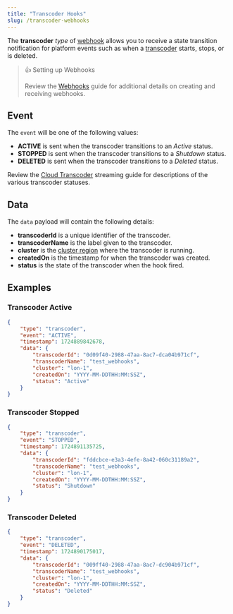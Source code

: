 ```yaml
---
title: "Transcoder Hooks"
slug: /transcoder-webhooks
---
```

The **transcoder** _type_ of [webhook](/millicast/webhooks/index.md) allows you to receive a state transition notification for platform events such as when a [transcoder](/millicast/distribution/cloud-transcoder.mdx) starts, stops, or is deleted.

> 👍 Setting up Webhooks
> 
> Review the [Webhooks](/millicast/webhooks/index.md) guide for additional details on creating and receiving webhooks.

## Event

The `event` will be one of the following values:

- **ACTIVE** is sent when the transcoder transitions to an _Active_ status.
- **STOPPED** is sent when the transcoder transitions to a _Shutdown_ status.
- **DELETED** is sent when the transcoder transitions to a _Deleted_ status.

Review the [Cloud Transcoder](/millicast/distribution/cloud-transcoder.mdx) streaming guide for descriptions of the various transcoder statuses.

## Data

The `data` payload will contain the following details:

- **transcoderId** is a unique identifier of the transcoder.
- **transcoderName** is the label given to the transcoder.
- **cluster** is the [cluster region](/millicast/distribution/multi-region-support/index.md) where the transcoder is running.
- **createdOn** is the timestamp for when the transcoder was created.
- **status** is the state of the transcoder when the hook fired. 

## Examples

### Transcoder Active

```json
{
    "type": "transcoder",
    "event": "ACTIVE",
    "timestamp": 1724889842678,
    "data": {
        "transcoderId": "0d09f40-2988-47aa-8ac7-dca04b971cf",
        "transcoderName": "test_webhooks",
        "cluster": "lon-1",
        "createdOn": "YYYY-MM-DDTHH:MM:SSZ",
        "status": "Active"
    }
}
```

### Transcoder Stopped

```json
{
    "type": "transcoder",
    "event": "STOPPED",
    "timestamp": 1724891135725,
    "data": {
        "transcoderId": "fddcbce-e3a3-4efe-8a42-060c31189a2",
        "transcoderName": "test_webhooks",
        "cluster": "lon-1",
        "createdOn": "YYYY-MM-DDTHH:MM:SSZ",
        "status": "Shutdown"
    }
}
```

### Transcoder Deleted

```json
{
    "type": "transcoder",
    "event": "DELETED",
    "timestamp": 1724890175017,
    "data": {
        "transcoderId": "009ff40-2988-47aa-8ac7-dc904b971cf",
        "transcoderName": "test_webhooks",
        "cluster": "lon-1",
        "createdOn": "YYYY-MM-DDTHH:MM:SSZ",
        "status": "Deleted"
    }
}
```
